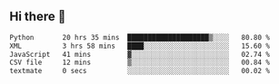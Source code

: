 ## Hi there 👋

<!--
**alihaqberdi/alihaqberdi** is a ✨ _special_ ✨ repository because its `README.md` (this file) appears on your GitHub profile.

Here are some ideas to get you started:

- 🔭 I’m currently working on ...
- 🌱 I’m currently learning ...
- 👯 I’m looking to collaborate on ...
- 🤔 I’m looking for help with ...
- 💬 Ask me about ...
- 📫 How to reach me: ...
- 😄 Pronouns: ...
- ⚡ Fun fact: ...
-->

<!--START_SECTION:waka-->

```txt
Python       20 hrs 35 mins  ████████████████████▒░░░░   80.80 %
XML          3 hrs 58 mins   ████░░░░░░░░░░░░░░░░░░░░░   15.60 %
JavaScript   41 mins         ▓░░░░░░░░░░░░░░░░░░░░░░░░   02.74 %
CSV file     12 mins         ▒░░░░░░░░░░░░░░░░░░░░░░░░   00.84 %
textmate     0 secs          ░░░░░░░░░░░░░░░░░░░░░░░░░   00.02 %
```

<!--END_SECTION:waka-->
